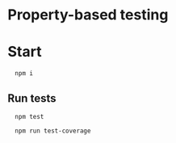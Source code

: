 # Property-based testing

# Start 
```console
  npm i
```
## Run tests

```console
  npm test
```

```console
  npm run test-coverage
```

